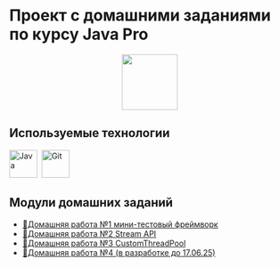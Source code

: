 # Проект с домашними заданиями по курсу Java Pro

<div id="header" align="center">
  <img src="https://media.giphy.com/media/v1.Y2lkPWVjZjA1ZTQ3MDAwMXNldW9saDZlM3gydjYxbjFndWhzNmtyNGtjOHg3cnpxeWkwbCZlcD12MV9zdGlja2Vyc19yZWxhdGVkJmN0PXM/jdPMeyv9rn0hZHh8n9/giphy.gif" width="100" alt=""/>
</div>

## Используемые технологии
<div>
  <img src="icons/java/java-original-wordmark.svg" title="Java" alt="Java" width="50" height="50"/>&nbsp;
  <img src="icons/git/git-original-wordmark.svg" title="Git" alt="Git" width="50" height="50"/>
</div>

## Модули домашних заданий

- [💾Домашняя работа №1 мини-тестовый фреймворк](./homework-1)
- [💾Домашняя работа №2 Stream API](./homework-2)
- [💾Домашняя работа №3 CustomThreadPool](./homework-3)
- [🔧Домашняя работа №4 (в разработке до 17.06.25)](./homework-4)